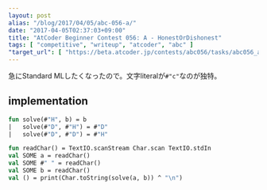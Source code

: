 ```yaml
---
layout: post
alias: "/blog/2017/04/05/abc-056-a/"
date: "2017-04-05T02:37:03+09:00"
title: "AtCoder Beginner Contest 056: A - HonestOrDishonest"
tags: [ "competitive", "writeup", "atcoder", "abc" ]
"target_url": [ "https://beta.atcoder.jp/contests/abc056/tasks/abc056_a" ]
---
```


急にStandard MLしたくなったので。文字literalが`#"c"`なのが独特。

## implementation

``` sml
fun solve(#"H", b) = b
|   solve(#"D", #"H") = #"D"
|   solve(#"D", #"D") = #"H"

fun readChar() = TextIO.scanStream Char.scan TextIO.stdIn
val SOME a = readChar()
val SOME #" " = readChar()
val SOME b = readChar()
val () = print(Char.toString(solve(a, b)) ^ "\n")
```
